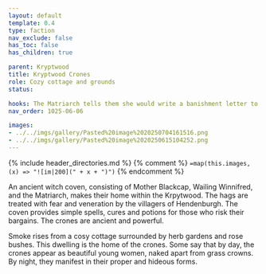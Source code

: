 ```yaml
---
layout: default
template: 0.4
type: faction
nav_exclude: false
has_toc: false
has_children: true

parent: Kryptwood
title: Kryptwood Crones
role: Cozy cottage and grounds
status: 

hooks: The Matriarch tells them she would write a banishment letter to the hounds if the group convinces Sly George, from the Highwaymen, to marry Winnifried, as agreed in the past.
nav_order: 1025-06-06

images: 
- ../../imgs/gallery/Pasted%20image%2020250704161516.png
- ../../imgs/gallery/Pasted%20image%2020250615104252.png
---
```


{% include header_directories.md %}
{% comment %}
`=map(this.images, (x) => "![im|200](" + x + ")")`
{% endcomment %}

An ancient witch coven, consisting of Mother Blackcap, Wailing Winnifred, and the Matriarch, makes their home within the Krpytwood. The hags are treated with fear and veneration by the villagers of Hendenburgh. The coven provides simple spells, cures and potions for those who risk their bargains. The crones are ancient and powerful.

Smoke rises from a cosy cottage surrounded by herb gardens and rose bushes.
This dwelling is the home of the crones.
Some say that by day, the crones appear as beautiful young women, naked apart from grass crowns.
By night, they manifest in their proper and hideous forms.
